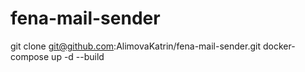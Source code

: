 # fena-mail-sender
git clone git@github.com:AlimovaKatrin/fena-mail-sender.git
docker-compose up -d --build 
